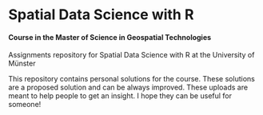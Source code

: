 # Spatial Data Science with R
#### Course in the Master of Science in Geospatial Technologies

Assignments repository for Spatial Data Science with R at the University of Münster

This repository contains personal solutions for the course. These solutions are a proposed solution and can be always improved. These uploads are meant to help people to get an insight. I hope they can be useful for someone!
